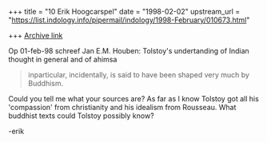 +++
title = "10 Erik Hoogcarspel"
date = "1998-02-02"
upstream_url = "https://list.indology.info/pipermail/indology/1998-February/010673.html"

+++
[Archive link](https://list.indology.info/pipermail/indology/1998-February/010673.html)

Op 01-feb-98 schreef Jan E.M. Houben:
 Tolstoy's undertanding of Indian thought in general and of ahimsa
>inparticular, incidentally, is said to have been shaped very much by
Buddhism.

Could you tell me what your sources are? As far as I know Tolstoy got all his
'compassion' from christianity and his idealism from Rousseau. What buddhist
texts could Tolstoy possibly know?

-erik



